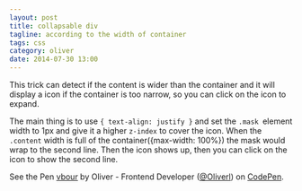 ```yaml
---
layout: post
title: collapsable div
tagline: according to the width of container
tags: css
category: oliver
date: 2014-07-30 13:00
---
```

This trick can detect if the content is wider than the container and it will display a icon if the container is too narrow, so you can click on the icon to expand.

The main thing is to use `{ text-align: justify }` and set the `.mask `element width to 1px and give it a higher `z-index` to cover the icon. When the `.content` width is full of the container({max-width: 100%}) the mask would wrap to the second line. Then the icon shows up, then you can click on the icon to show the second line.

<p data-height="235" data-theme-id="0" data-slug-hash="vbour" data-default-tab="result" class='codepen'>See the Pen <a href='http://codepen.io/Oliverl/pen/vbour/'>vbour</a> by Oliver - Frontend Developer (<a href='http://codepen.io/Oliverl'>@Oliverl</a>) on <a href='http://codepen.io'>CodePen</a>.</p>
<script async src="//codepen.io/assets/embed/ei.js"></script>
